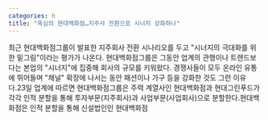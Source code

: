 ```yaml
---
categories: h
title: "뚝심의 현대백화점…지주사 전환으로 시너지 강화하나"
---
```

최근 현대백화점그룹이 발표한 지주회사 전환 시나리오를 두고 "시너지의 극대화를 위한 밑그림"이라는 평가가 나온다. 현대백화점그룹은 그동안 업계의 관행이나 트렌드보다는 본업의 "시너지"에 집중해 회사의 규모를 키워왔다. 경쟁사들이 모두 온라인 유통에 뛰어들며 "채널" 확장에 나서는 동안 패션이나 가구 등을 강화한 것도 그런 이유다.23일 업계에 따르면 현대백화점그룹은 주력 계열사인 현대백화점과 현대그린푸드가 각각 인적 분할을 통해 투자부문(지주회사)과 사업부문(사업회사)으로 분할한다.현대백화점은 인적 분할을 통해 신설법인인 현대백화점